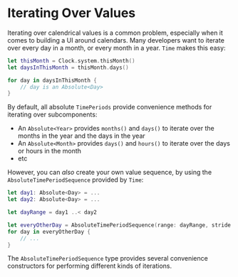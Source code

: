 # Iterating Over Values

Iterating over calendrical values is a common problem, especially when it comes to building a UI around calendars. Many developers want to iterate over every day in a month, or every month in a year. `Time` makes this easy:

```swift
let thisMonth = Clock.system.thisMonth()
let daysInThisMonth = thisMonth.days()

for day in daysInThisMonth {
    // day is an Absolute<Day>
}
```

By default, all absolute `TimePeriods` provide convenience methods for iterating over subcomponents:

- An `Absolute<Year>` provides `months()` and `days()` to iterate over the months in the year and the days in the year
- An `Absolute<Month>` provides `days()` and `hours()` to iterate over the days or hours in the month
- etc

However, you can *also* create your own value sequence, by using the `AbsoluteTimePeriodSequence` provided by `Time`:

```swift
let day1: Absolute<Day> = ...
let day2: Absolute<Day> = ...

let dayRange = day1 ..< day2

let everyOtherDay = AbsoluteTimePeriodSequence(range: dayRange, stride: .days(2))
for day in everyOtherDay {
    // ...
}
```

The `AbsoluteTimePeriodSequence` type provides several convenience constructors for performing different kinds of iterations.
